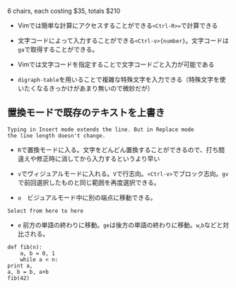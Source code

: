 6 chairs, each costing $35, totals $210

* Vimでは簡単な計算にアクセスすることができる`<Ctrl-R>=`で計算できる
* 文字コードによって入力することができる`<Ctrl-v>{number}`。文字コードは`ga`で取得することができる。

* Vimでは文字コードを指定することで文字コードごと入力が可能である
* `digraph-table`を用いることで複雑な特殊文字を入力できる（特殊文字を使いたくなるきっかけがあまり無いので微妙だが） 

## 置換モードで既存のテキストを上書き
```
Typing in Insert mode extends the line. But in Replace mode
the line length doesn't change.
```


* `R`で置換モードに入る。文字をどんどん置換することができるので、打ち間違えや修正時に消してから入力するというより早い

* `v`でヴィジュアルモードに入れる。`V`で行志向。`<Ctrl-v>`でブロック志向。`gv`で前回選択したものと同じ範囲を再度選択できる。

* `o`　ビジュアルモード中に別の端点に移動できる。

`Select from here to here`

* `e` 前方の単語の終わりに移動。`ge`は後方の単語の終わりに移動。`w`,`b`などと対比される。

```
def fib(n):
    a, b = 0, 1
    while a < n:
print a,
a, b = b, a+b
fib(42)
```
